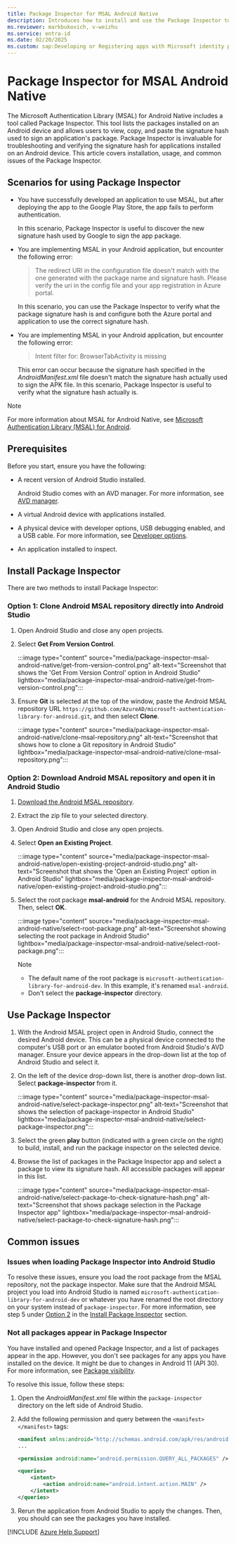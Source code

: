 ```yaml
---
title: Package Inspector for MSAL Android Native
description: Introduces how to install and use the Package Inspector tool.
ms.reviewer: markbukovich, v-weizhu
ms.service: entra-id
ms.date: 02/20/2025
ms.custom: sap:Developing or Registering apps with Microsoft identity platform
---
```

# Package Inspector for MSAL Android Native

The Microsoft Authentication Library (MSAL) for Android Native includes a tool called Package Inspector. This tool lists the packages installed on an Android device and allows users to view, copy, and paste the signature hash used to sign an application's package. Package Inspector is invaluable for troubleshooting and verifying the signature hash for applications installed on an Android device. This article covers installation, usage, and common issues of the Package Inspector.

## Scenarios for using Package Inspector

- You have successfully developed an application to use MSAL, but after deploying the app to the Google Play Store, the app fails to perform authentication.

    In this scenario, Package Inspector is useful to discover the new signature hash used by Google to sign the app package.

- You are implementing MSAL in your Android application, but encounter the following error:

    > The redirect URI in the configuration file doesn't match with the one generated with the package name and signature hash. Please verify the uri in the config file and your app registration in Azure portal.

    In this scenario, you can use the Package Inspector to verify what the package signature hash is and configure both the Azure portal and application to use the correct signature hash.

- You are implementing MSAL in your Android application, but encounter the following error:

    > Intent filter for: BrowserTabActivity is missing
    
    This error can occur because the signature hash specified in the *AndroidManifest.xml* file doesn't match the signature hash actually used to sign the APK file. In this scenario, Package Inspector is useful to verify what the signature hash actually is.

> [!NOTE]
> For more information about MSAL for Android Native, see [Microsoft Authentication Library (MSAL) for Android](https://github.com/AzureAD/microsoft-authentication-library-for-android).

## Prerequisites

Before you start, ensure you have the following:

- A recent version of Android Studio installed.

    Android Studio comes with an AVD manager. For more information, see [AVD manager](https://developer.android.com/studio/run/managing-avds).
- A virtual Android device with applications installed.
- A physical device with developer options, USB debugging enabled, and a USB cable. For more information, see [Developer options](https://developer.android.com/studio/debug/dev-options).
- An application installed to inspect.

## Install Package Inspector

There are two methods to install Package Inspector:

### Option 1: Clone Android MSAL repository directly into Android Studio

1. Open Android Studio and close any open projects.
2. Select **Get From Version Control**.

    :::image type="content" source="media/package-inspector-msal-android-native/get-from-version-control.png" alt-text="Screenshot that shows the 'Get From Version Control' option in Android Studio" lightbox="media/package-inspector-msal-android-native/get-from-version-control.png":::
3. Ensure **Git** is selected at the top of the window, paste the Android MSAL repository URL `https://github.com/AzureAD/microsoft-authentication-library-for-android.git`, and then select **Clone**.

    :::image type="content" source="media/package-inspector-msal-android-native/clone-msal-repository.png" alt-text="Screenshot that shows how to clone a Git repository in Android Studio" lightbox="media/package-inspector-msal-android-native/clone-msal-repository.png":::

### Option 2: Download Android MSAL repository and open it in Android Studio

1. [Download the Android MSAL repository](https://github.com/AzureAD/microsoft-authentication-library-for-android/archive/refs/heads/dev.zip).
2. Extract the zip file to your selected directory.
3. Open Android Studio and close any open projects.
4. Select **Open an Existing Project**.

    :::image type="content" source="media/package-inspector-msal-android-native/open-existing-project-android-studio.png" alt-text="Screenshot that shows the 'Open an Existing Project' option in Android Studio" lightbox="media/package-inspector-msal-android-native/open-existing-project-android-studio.png":::
5. Select the root package **msal-android** for the Android MSAL repository. Then, select **OK**. 

    :::image type="content" source="media/package-inspector-msal-android-native/select-root-package.png" alt-text="Screenshot showing selecting the root package in Android Studio" lightbox="media/package-inspector-msal-android-native/select-root-package.png":::

    > [!NOTE]
    > - The default name of the root package is `microsoft-authentication-library-for-android-dev`. In this example, it's renamed `msal-android`.
    > - Don't select the **package-inspector** directory.

## Use Package Inspector

1. With the Android MSAL project open in Android Studio, connect the desired Android device. This can be a physical device connected to the computer's USB port or an emulator booted from Android Studio's AVD manager. Ensure your device appears in the drop-down list at the top of Android Studio and select it.
2. On the left of the device drop-down list, there is another drop-down list. Select **package-inspector** from it.

    :::image type="content" source="media/package-inspector-msal-android-native/select-package-inspector.png" alt-text="Screenshot that shows the selection of package-inspector in Android Studio" lightbox="media/package-inspector-msal-android-native/select-package-inspector.png":::
3. Select the green **play** button (indicated with a green circle on the right) to build, install, and run the package inspector on the selected device.
4. Browse the list of packages in the Package Inspector app and select a package to view its signature hash. All accessible packages will appear in this list.

    :::image type="content" source="media/package-inspector-msal-android-native/select-package-to-check-signature-hash.png" alt-text="Screenshot that shows package selection in the Package Inspector app" lightbox="media/package-inspector-msal-android-native/select-package-to-check-signature-hash.png":::

## Common issues

### Issues when loading Package Inspector into Android Studio

To resolve these issues, ensure you load the root package from the MSAL repository, not the package inspector. Make sure that the Android MSAL project you load into Android Studio is named `microsoft-authentication-library-for-android-dev` or whatever you have renamed the root directory on your system instead of `package-inspector`. For more information, see step 5 under [Option 2](#option-2-download-android-msal-repository-and-open-it-in-android-studio) in the [Install Package Inspector](#install-package-inspector) section.

### Not all packages appear in Package Inspector

You have installed and opened Package Inspector, and a list of packages appear in the app. However, you don't see packages for any apps you have installed on the device. It might be due to changes in Android 11 (API 30). For more information, see [Package visibility](https://developer.android.com/training/package-visibility).

To resolve this issue, follow these steps:

1. Open the *AndroidManifest.xml* file within the `package-inspector` directory on the left side of Android Studio.
2. Add the following permission and query between the `<manifest></manifest>` tags:

    ```xml
    <manifest xmlns:android="http://schemas.android.com/apk/res/android" package="com.microsoft.inspector"></manifest>
    ...
    
    <permission android:name="android.permission.QUERY_ALL_PACKAGES" />
    
    <queries>
        <intent>
            <action android:name="android.intent.action.MAIN" />
        </intent>
    </queries>
    ```

3. Rerun the application from Android Studio to apply the changes. Then, you should can see the packages you have installed.

[!INCLUDE [Azure Help Support](../../../includes/azure-help-support.md)]
